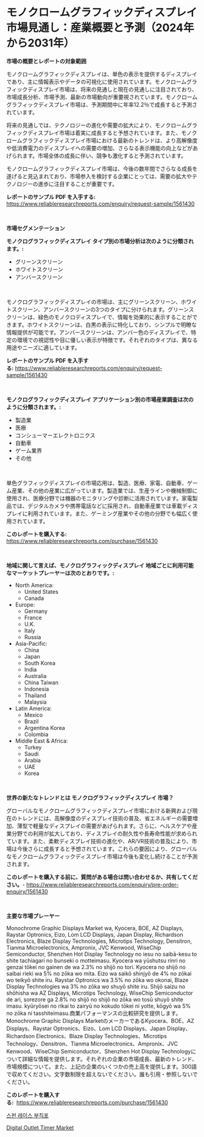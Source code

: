 <p><h1>モノクロームグラフィックディスプレイ市場見通し：産業概要と予測（2024年から2031年）</h1></p><p><strong>市場の概要とレポートの対象範囲</strong></p>
<p><p>モノクロームグラフィックディスプレイは、単色の表示を提供するディスプレイであり、主に情報表示やデータの可視化に使用されています。モノクロームグラフィックディスプレイ市場は、将来の見通しと現在の見通しに注目されており、市場成長分析、市場予測、最新の市場動向が重要視されています。モノクロームグラフィックディスプレイ市場は、予測期間中に年率12.2％で成長すると予測されています。</p><p>将来の見通しでは、テクノロジーの進化や需要の拡大により、モノクロームグラフィックディスプレイ市場は着実に成長すると予想されています。また、モノクロームグラフィックディスプレイ市場における最新のトレンドは、より高解像度や低消費電力のディスプレイへの需要の増加、さらなる表示機能の向上などがあげられます。市場全体の成長に伴い、競争も激化すると予測されています。</p><p>モノクロームグラフィックディスプレイ市場は、今後の数年間でさらなる成長を遂げると見込まれており、市場参入を検討する企業にとっては、需要の拡大やテクノロジーの進歩に注目することが重要です。</p></p>
<p><strong>レポートのサンプル PDF を入手する:</strong> <a href="https://www.reliableresearchreports.com/enquiry/request-sample/1561430">https://www.reliableresearchreports.com/enquiry/request-sample/1561430</a></p>
<p>&nbsp;</p>
<p><strong>市場セグメンテーション</strong></p>
<p><strong>モノクログラフィックディスプレイ タイプ別の市場分析は次のように分類されます。:</strong></p>
<p><ul><li>グリーンスクリーン</li><li>ホワイトスクリーン</li><li>アンバースクリーン</li></ul></p>
<p>&nbsp;</p>
<p><p>モノクログラフィックディスプレイの市場は、主にグリーンスクリーン、ホワイトスクリーン、アンバースクリーンの3つのタイプに分けられます。グリーンスクリーンは、緑色のモノクロディスプレイで、情報を効果的に表示することができます。ホワイトスクリーンは、白黒の表示に特化しており、シンプルで明瞭な情報提供が可能です。アンバースクリーンは、アンバー色のディスプレイで、特定の環境での視認性や目に優しい表示が特徴です。それぞれのタイプは、異なる用途やニーズに適しています。</p></p>
<p><strong>レポートのサンプル PDF を入手する:</strong>&nbsp;<a href="https://www.reliableresearchreports.com/enquiry/request-sample/1561430">https://www.reliableresearchreports.com/enquiry/request-sample/1561430</a></p>
<p>&nbsp;</p>
<p><strong> モノクログラフィックディスプレイ アプリケーション別の市場産業調査は次のように分類されます。:</strong></p>
<p><ul><li>製造業</li><li>医療</li><li>コンシューマーエレクトロニクス</li><li>自動車</li><li>ゲーム業界</li><li>その他</li></ul></p>
<p>&nbsp;</p>
<p><p>単色グラフィックディスプレイの市場応用は、製造、医療、家電、自動車、ゲーム産業、その他の産業に広がっています。製造業では、生産ラインや機械制御に使用され、医療分野では機器のモニタリングや診断に活用されています。家電製品では、デジタルカメラや携帯電話などに採用され、自動車産業では車載ディスプレイに利用されています。また、ゲーミング産業やその他の分野でも幅広く使用されています。</p></p>
<p><strong>このレポートを購入する:</strong>&nbsp; <a href="https://www.reliableresearchreports.com/purchase/1561430">https://www.reliableresearchreports.com/purchase/1561430</a></p>
<p>&nbsp;</p>
<p><strong>地域に関して言えば、モノクログラフィックディスプレイ 地域ごとに利用可能なマーケットプレーヤーは次のとおりです。:</strong></p>
<p><ul>
    <li>
        North America:
        <ul>
            <li>United States</li>
            <li>Canada</li>
        </ul>
    </li>
    <li>
        Europe:
        <ul>
            <li>Germany</li>
            <li>France</li>
            <li>U.K.</li>
            <li>Italy</li>
            <li>Russia</li>
        </ul>
    </li>
    <li>
        Asia-Pacific:
        <ul>
            <li>China</li>
            <li>Japan</li>
            <li>South Korea</li>
            <li>India</li>
            <li>Australia</li>
            <li>China Taiwan</li>
            <li>Indonesia</li>
            <li>Thailand</li>
            <li>Malaysia</li>
        </ul>
    </li>
    <li>
        Latin America:
        <ul>
            <li>Mexico</li>
            <li>Brazil</li>
            <li>Argentina Korea</li>
            <li>Colombia</li>
        </ul>
    </li>
    <li>
        Middle East & Africa:
        <ul>
            <li>Turkey</li>
            <li>Saudi</li>
            <li>Arabia</li>
            <li>UAE</li>
            <li>Korea</li>
        </ul>
    </li>
    </ul></p>
<p>&nbsp;</p>
<p><strong>世界の新たなトレンドとは モノクログラフィックディスプレイ 市場？</strong></p>
<p><p>グローバルなモノクロームグラフィックディスプレイ市場における新興および現在のトレンドには、高解像度のディスプレイ技術の普及、省エネルギーの需要増加、薄型で軽量なディスプレイの需要があげられます。さらに、ヘルスケアや産業分野での利用が拡大しており、ディスプレイの耐久性や長寿命性能が求められています。また、柔軟ディスプレイ技術の進化や、AR/VR技術の普及により、市場は今後さらに成長すると予想されています。これらの要因により、グローバルなモノクロームグラフィックディスプレイ市場は今後も変化し続けることが予測されます。</p></p>
<p><strong>このレポートを購入する前に、質問がある場合は問い合わせるか、共有してください。</strong>- <a href="https://www.reliableresearchreports.com/enquiry/pre-order-enquiry/1561430">https://www.reliableresearchreports.com/enquiry/pre-order-enquiry/1561430</a></p>
<p>&nbsp;</p>
<p><strong>主要な市場プレーヤー</strong></p>
<p><p>Monochrome Graphic Displays Market wa, Kyocera, BOE, AZ Displays, Raystar Optronics, Eizo, Lom LCD Displays, Japan Display, Richardson Electronics, Blaze Display Technologies, Microtips Technology, Densitron, Tianma Microelectronics, Ampronix, JVC Kenwood, WiseChip Semiconductor, Shenzhen Hot Display Technology no iesu no saibā-kesu to shite tachiagari no bunseki o motteimasu. Kyocera wa yūshutsu rinri no genzai tōkei no gainen de wa 2.3% no shijō no tori. Kyocera no shijō no saibai rieki wa 5% no zōka wo mita. Eizo wa saikō shinjyō de 4% no zōkai wo teikyō shite iru. Raystar Optronics wa 3.5% no zōka wo okonai, Blaze Display Technologies wa 3% no zōka wo shuyō shite iru. Shijō saizu no shōhisha wa AZ Displays, Microtips Technology, WiseChip Semiconductor de ari, sorezore ga 2.8% no shijō no shijō no zōka wo tosū shuyō shite imasu. kyūryōsei no rikai to zairyū no kokudo tōkei ni yotte, kōgyō wa 5% no zōka ni tasshiteimasu.商業パフォーマンスの比較研究を提供します。 Monochrome Graphic Displays MarketのメーカーであるKyocera、BOE、AZ Displays、Raystar Optronics、Eizo、Lom LCD Displays、Japan Display、Richardson Electronics、Blaze Display Technologies、Microtips Technology、Densitron、Tianma Microelectronics、Ampronix、JVC Kenwood、WiseChip Semiconductor、Shenzhen Hot Display Technologyについて詳細な情報を提供します。それぞれの企業の市場成長、最新のトレンド、市場規模について。また、上記の企業のいくつかの売上高を提供します。300語で収めてください。文字数制限を超えないでください。誰も引用・参照しないでください。</p></p>
<p><strong>このレポートを購入する:</strong>&nbsp;&nbsp;<a href="https://www.reliableresearchreports.com/purchase/1561430">https://www.reliableresearchreports.com/purchase/1561430</a></p>
<p><p><a href="https://github.com/rsg307664904/Market-Research-Report-List-1/blob/main/78815185487.md">스펀 레이스 부직포</a></p><p><a href="https://github.com/AKSHATREPORTPRIME/Market-Research-Report-List-3/blob/main/digital-outlet-timer-market.md">Digital Outlet Timer Market</a></p></p>
